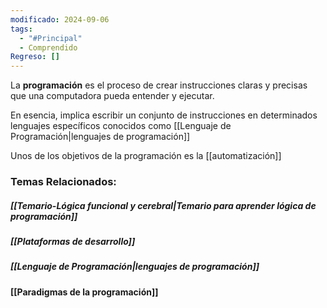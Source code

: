 ```yaml
---
modificado: 2024-09-06
tags:
  - "#Principal"
  - Comprendido
Regreso: []
---
```

La **programación** es el proceso de crear instrucciones claras y precisas que una computadora pueda entender y ejecutar.

En esencia, implica escribir un conjunto de instrucciones en determinados lenguajes específicos conocidos como [[Lenguaje de Programación|lenguajes de programación]]

Unos de los objetivos de la programación es la [[automatización]]

### Temas Relacionados:
##### [[Temario-Lógica funcional y cerebral|Temario para aprender lógica de programación]]

##### [[Plataformas de desarrollo]]

##### [[Lenguaje de Programación|lenguajes de programación]]

#### [[Paradigmas de la programación]]

